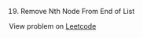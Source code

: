 19. Remove Nth Node From End of List

View problem on [Leetcode](https://leetcode.com/problems/remove-nth-node-from-end-of-list/)